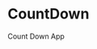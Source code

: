 # CountDown
 Count Down App
     
         
                                                  
                                                 
                                      
                     
            
  
 
  
 
